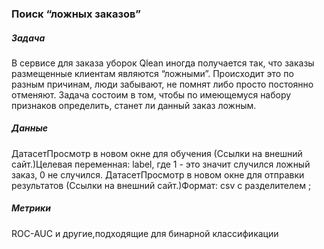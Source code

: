 ### **Поиск “ложных заказов”**

##### Задача

В сервисе для заказа уборок Qlean иногда получается так, что заказы размещенные клиентам являются “ложными”. Происходит это по разным причинам, люди забывают, не помнят либо просто постоянно отменяют. Задача состоим в том, чтобы по имеющемуся набору признаков определить, станет ли данный заказ ложным. 

##### Данные

ДатасетПросмотр в новом окне для обучения
 (Ссылки на внешний сайт.)Целевая переменная: label, где 1 - это значит случился ложный заказ, 0 не случился.
ДатасетПросмотр в новом окне для отправки результатов
 (Ссылки на внешний сайт.)Формат: csv с разделителем ;

##### Метрики

ROC-AUC и другие,подходящие для бинарной классификации